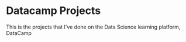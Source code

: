 # Datacamp Projects

This is the projects that I've done on the Data Science learning platform, DataCamp
